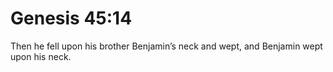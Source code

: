 # Genesis 45:14

Then he fell upon his brother Benjamin’s neck and wept, and Benjamin wept upon his neck.
